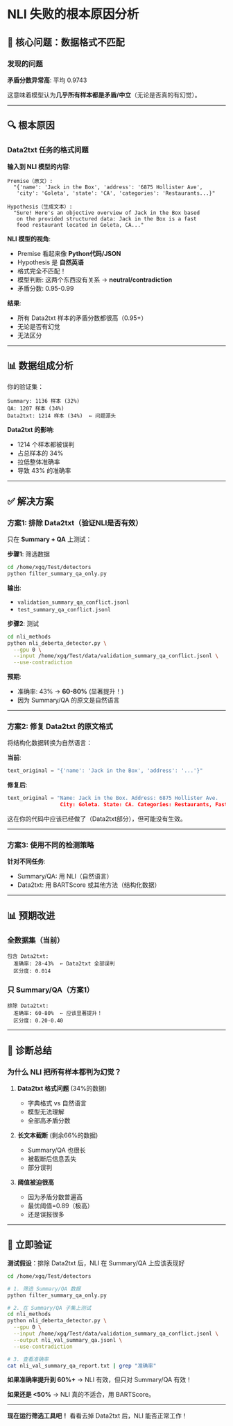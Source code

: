 # NLI 失败的根本原因分析

## 🔴 核心问题：数据格式不匹配

### 发现的问题

**矛盾分数异常高**: 平均 0.9743

这意味着模型认为**几乎所有样本都是矛盾/中立**（无论是否真的有幻觉）。

---

## 🔍 根本原因

### Data2txt 任务的格式问题

**输入到 NLI 模型的内容**:
```
Premise（原文）: 
  "{'name': 'Jack in the Box', 'address': '6875 Hollister Ave', 
   'city': 'Goleta', 'state': 'CA', 'categories': 'Restaurants...}"

Hypothesis（生成文本）:
  "Sure! Here's an objective overview of Jack in the Box based 
   on the provided structured data: Jack in the Box is a fast 
   food restaurant located in Goleta, CA..."
```

**NLI 模型的视角**:
- Premise 看起来像 **Python代码/JSON**
- Hypothesis 是 **自然英语**
- 格式完全不匹配！
- 模型判断: 这两个东西没有关系 → **neutral/contradiction**
- 矛盾分数: 0.95-0.99

**结果**: 
- 所有 Data2txt 样本的矛盾分数都很高（0.95+）
- 无论是否有幻觉
- 无法区分

---

## 📊 数据组成分析

你的验证集：
```
Summary: 1136 样本 (32%)
QA: 1207 样本 (34%)
Data2txt: 1214 样本 (34%)  ← 问题源头
```

**Data2txt 的影响**:
- 1214 个样本都被误判
- 占总样本的 34%
- 拉低整体准确率
- 导致 43% 的准确率

---

## ✅ 解决方案

### 方案1: 排除 Data2txt（验证NLI是否有效）

只在 **Summary + QA** 上测试：

**步骤1**: 筛选数据
```bash
cd /home/xgq/Test/detectors
python filter_summary_qa_only.py
```

**输出**: 
- `validation_summary_qa_conflict.jsonl`
- `test_summary_qa_conflict.jsonl`

**步骤2**: 测试
```bash
cd nli_methods
python nli_deberta_detector.py \
  --gpu 0 \
  --input /home/xgq/Test/data/validation_summary_qa_conflict.jsonl \
  --use-contradiction
```

**预期**: 
- 准确率: 43% → **60-80%** (显著提升！)
- 因为 Summary/QA 的原文是自然语言

---

### 方案2: 修复 Data2txt 的原文格式

将结构化数据转换为自然语言：

**当前**:
```python
text_original = "{'name': 'Jack in the Box', 'address': '...'}"
```

**修复后**:
```python
text_original = "Name: Jack in the Box. Address: 6875 Hollister Ave. 
                 City: Goleta. State: CA. Categories: Restaurants, Fast Food..."
```

这在你的代码中应该已经做了（Data2txt部分），但可能没有生效。

---

### 方案3: 使用不同的检测策略

**针对不同任务**:
- Summary/QA: 用 NLI（自然语言）
- Data2txt: 用 BARTScore 或其他方法（结构化数据）

---

## 📊 预期改进

### 全数据集（当前）
```
包含 Data2txt: 
  准确率: 28-43%  ← Data2txt 全部误判
  区分度: 0.014
```

### 只 Summary/QA（方案1）
```
排除 Data2txt:
  准确率: 60-80%  ← 应该显著提升！
  区分度: 0.20-0.40
```

---

## 🎯 诊断总结

### 为什么 NLI 把所有样本都判为幻觉？

1. **Data2txt 格式问题** (34%的数据)
   - 字典格式 vs 自然语言
   - 模型无法理解
   - 全部高矛盾分数

2. **长文本截断** (剩余66%的数据)
   - Summary/QA 也很长
   - 被截断后信息丢失
   - 部分误判

3. **阈值被迫很高**
   - 因为矛盾分数普遍高
   - 最优阈值=0.89（极高）
   - 还是误报很多

---

## 🚀 立即验证

**测试假设**：排除 Data2txt 后，NLI 在 Summary/QA 上应该表现好

```bash
cd /home/xgq/Test/detectors

# 1. 筛选 Summary/QA 数据
python filter_summary_qa_only.py

# 2. 在 Summary/QA 子集上测试
cd nli_methods
python nli_deberta_detector.py \
  --gpu 0 \
  --input /home/xgq/Test/data/validation_summary_qa_conflict.jsonl \
  --output nli_val_summary_qa.jsonl \
  --use-contradiction

# 3. 查看准确率
cat nli_val_summary_qa_report.txt | grep "准确率"
```

**如果准确率提升到 60%+** → NLI 有效，但只对 Summary/QA 有效！

**如果还是 <50%** → NLI 真的不适合，用 BARTScore。

---

**现在运行筛选工具吧！** 看看去掉 Data2txt 后，NLI 能否正常工作！
